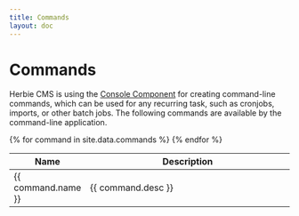 ```yaml
---
title: Commands
layout: doc
---
```


# Commands

Herbie CMS is using the [Console Component](https://symfony.com/doc/current/components/console.html) for creating command-line commands, which can be used for any recurring task, such as cronjobs, imports, or other batch jobs.
The following commands are available by the command-line application.

<table class="pure-table pure-table-horizontal">
    <thead>
    <tr>
        <th width="25%">Name</th>
        <th width="75%">Description</th>
    </tr>
    </thead>
    {% for command in site.data.commands %}
    <tr>
        <td>{{ command.name }}</td>
        <td>{{ command.desc }}</td>
    </tr>
    {% endfor %}
</table>
